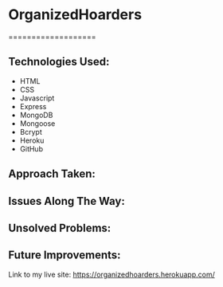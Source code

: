 # OrganizedHoarders
===================

Technologies Used:
------------------
* HTML
* CSS
* Javascript
* Express
* MongoDB
* Mongoose
* Bcrypt
* Heroku
* GitHub

Approach Taken:
---------------

Issues Along The Way:
---------------------

Unsolved Problems:
------------------

Future Improvements:
-------------------



 Link to my live site:
 https://organizedhoarders.herokuapp.com/
